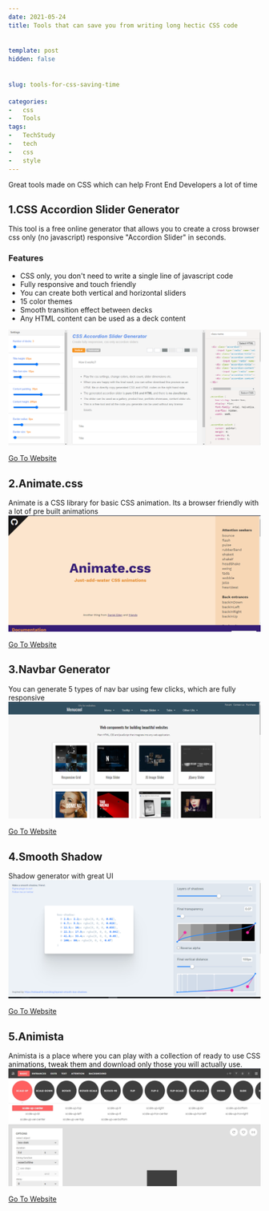 ```yaml
---
date: 2021-05-24
title: Tools that can save you from writing long hectic CSS code


template: post
hidden: false


slug: tools-for-css-saving-time

categories:
-   css
-   Tools
tags:
-   TechStudy
-   tech
-   css
-   style
---
```

<!-- more -->

Great tools made on CSS which can help Front End Developers a lot of time
<!-- more -->

## 1.CSS Accordion Slider Generator

This tool is a free online generator that allows you to create a cross browser css only (no javascript) responsive "Accordion Slider" in seconds.

### Features
*   CSS only, you don't need to write a single line of javascript code
*   Fully responsive and touch friendly
*   You can create both vertical and horizontal sliders
*   15 color themes
*   Smooth transition effect between decks
*   Any HTML content can be used as a deck content

![](../images/post-images/css-tools/accordingslider.png)

[Go To Website](https://accordionslider.com/)

## 2.Animate.css

Animate is a CSS library for basic CSS animation. Its a browser friendly with a lot of pre built animations
![](../images/post-images/css-tools/animate.png)

[Go To Website](https://animate.style/)

## 3.Navbar Generator 

 You can generate 5 types of nav bar using few clicks, which are fully responsive 
 ![](../images/post-images/css-tools/menucool.png)

[Go To Website](http://www.menucool.com/)

## 4.Smooth Shadow

Shadow generator with great UI
![](../images/post-images/css-tools/shadow_burrman.png)

[Go To Website](https://shadows.brumm.af/)

## 5.Animista

Animista is a place where you can play with a collection of ready to use CSS animations, tweak them and download only those you will actually use.
![](../images/post-images/css-tools/animista.png)

[Go To Website](https://animista.net/)